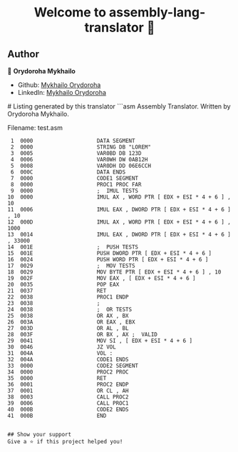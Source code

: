 <h1 align="center">Welcome to assembly-lang-translator 👋</h1>
<p>
</p>

## Author

👤 **Orydoroha Mykhailo**

* Github: [Mykhailo Orydoroha](https://github.com/orydoroha-mykhailo)
* LinkedIn: [Mykhailo Orydoroha](https://linkedin.com/in/mykhailo-o-948b03133)
<p>
</p>
# Listing generated by this translator
```asm
Assembly Translator.
Written by Orydoroha Mykhailo.

Filename: test.asm



     1	0000                    DATA SEGMENT 
     2	0000                    STRING DB "LOREM" 
     3	0005                    VAR0BD DB 123D 
     4	0006                    VAR0WH DW 0AB12H 
     5	0008                    VAR0DH DD 06E6CCH 
     6	000C                    DATA ENDS 
     7	0000                    CODE1 SEGMENT 
     8	0000                    PROC1 PROC FAR 
     9	0000                    ;  IMUL TESTS 
    10	0000                    IMUL AX , WORD PTR [ EDX + ESI * 4 + 6 ] , 10 
    11	0006                    IMUL EAX , DWORD PTR [ EDX + ESI * 4 + 6 ] , 10 
    12	000D                    IMUL AX , WORD PTR [ EDX + ESI * 4 + 6 ] , 1000 
    13	0014                    IMUL EAX , DWORD PTR [ EDX + ESI * 4 + 6 ] , 33000 
    14	001E                    ;  PUSH TESTS 
    15	001E                    PUSH DWORD PTR [ EDX + ESI * 4 + 6 ] 
    16	0024                    PUSH WORD PTR [ EDX + ESI * 4 + 6 ] 
    17	0029                    ;  MOV TESTS 
    18	0029                    MOV BYTE PTR [ EDX + ESI * 4 + 6 ] , 10 
    19	002F                    MOV EAX , [ EDX + ESI * 4 + 6 ] 
    20	0035                    POP EAX 
    21	0037                    RET 
    22	0038                    PROC1 ENDP 
    23	0038                    ;  
    24	0038                    ;  OR TESTS  
    25	0038                    OR AX , BX 
    26	003A                    OR EAX , EBX 
    27	003D                    OR AL , BL 
    28	003F                    OR BX , AX ;  VALID 
    29	0041                    MOV SI , [ EDX + ESI * 4 + 6 ] 
    30	0046                    JZ VOL 
    31	004A                    VOL : 
    32	004A                    CODE1 ENDS 
    33	0000                    CODE2 SEGMENT 
    34	0000                    PROC2 PROC 
    35	0000                    RET 
    36	0001                    PROC2 ENDP 
    37	0001                    OR CL , AH 
    38	0003                    CALL PROC2 
    39	0006                    CALL PROC1 
    40	000B                    CODE2 ENDS 
    41	000B                    END 
```

## Show your support
Give a ⭐️ if this project helped you!
